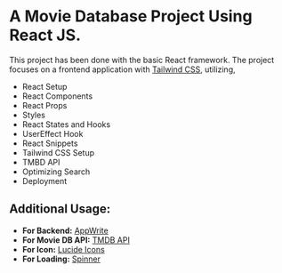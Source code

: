 # A Movie Database Project Using React JS. 
This project has been done with the basic React framework. The project focuses on a frontend application with [Tailwind CSS](https://tailwindcss.com/docs/installation/using-vite), utilizing,
- React Setup
- React Components
- React Props
- Styles
- React States and Hooks
- UserEffect Hook
- React Snippets
- Tailwind CSS Setup
- TMBD API
- Optimizing Search
- Deployment
## Additional Usage:
- **For Backend:** [AppWrite](https://appwrite.io/docs/quick-starts/react)
- **For Movie DB API:** [TMDB API](https://developer.themoviedb.org/reference/discover-movie)
- **For Icon:** [Lucide Icons](https://lucide.dev/icons/)
- **For Loading:** [Spinner](https://flowbite-react.com/docs/components/spinner)

